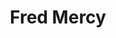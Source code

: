 ---
title: Fred Mercy
description: Help & Options
type: page
template: help
i18n:
  fr: '/fr/aide'
---